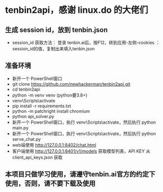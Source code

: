 # tenbin2api，感谢 linux.do 的大佬们

## 生成 session id，放到 tenbin.json
- session_id 获取方法： 登录 tenbin.ai后，按F12，转到应用-左侧-cookies ： session_id的值，复制出来填入tenbin.json
## 准备环境
- 新开一个 PowerShell窗口
- git clone https://github.com/newhackerman/tenbin2api.git
- cd tenbin2api
- python -m venv venv (python要3.8+)
- venv\Scripts\activate
- pip install -r requirements.txt
- python -m patchright install chromium
- python api_solver.py
- 新开一个 PowerShell窗口，执行 venv\Scripts\activate，然后执行 python main.py 
- 新开一个 PowerShell窗口，执行 venv\Scripts\activate，然后执行 python serve_chat.py
- web端使用  http://127.0.0.1:8402/chat.html
- 客户端使用 http://127.0.0.1:8401/v1/models 获取模型列表，API KEY 从 client_api_keys.json 获取


## 本项目只做学习使用，请遵守tenbin.ai官方的约定下使用，否则，请不要下载及使用
